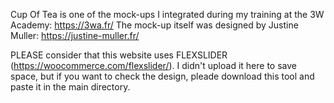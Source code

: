 Cup Of Tea is one of the mock-ups I integrated during my training at the 3W Academy: https://3wa.fr/
The mock-up itself was designed by Justine Muller: https://justine-muller.fr/

PLEASE consider that this website uses FLEXSLIDER (https://woocommerce.com/flexslider/).
I didn't upload it here to save space, but if you want to check the design,
pleade download this tool and paste it in the main directory.

